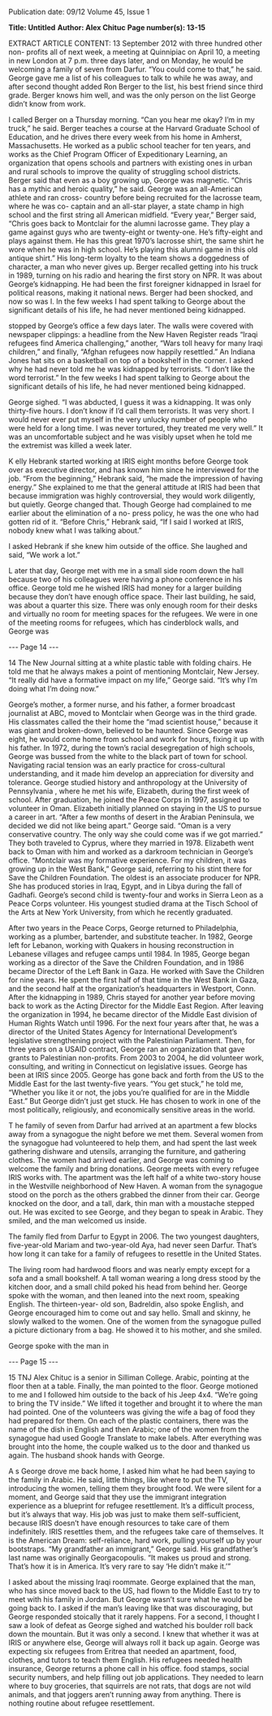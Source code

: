 Publication date: 09/12
Volume 45, Issue 1

**Title:  Untitled**
**Author: Alex Chituc**
**Page number(s): 13-15**

EXTRACT ARTICLE CONTENT:
13
September 2012
with three hundred other non-
profits all of next week, a meeting 
at Quinnipiac on April 10, a meeting 
in new London at 7 p.m. three days 
later, and on Monday, he would be 
welcoming a family of seven from 
Darfur. 
“You could come to that,” he 
said. George gave me a list of his 
colleagues to talk to while he was 
away, and after second thought added 
Ron Berger to the list, his best 
friend since third grade. Berger 
knows him well, and was the 
only person on the list George 
didn’t know from work. 

I 
called Berger on a Thursday 
morning. “Can you hear me 
okay? I’m in my truck,” he said. 
Berger teaches a course at the 
Harvard Graduate School of 
Education, and he drives there 
every week from his home 
in 
Amherst, 
Massachusetts. 
He worked as a public school 
teacher for ten years, and works 
as the Chief Program Officer 
of Expeditionary Learning, an 
organization that opens schools 
and partners with existing ones 
in urban and rural schools to 
improve the quality of struggling 
school districts.
Berger said that even as a boy 
growing up, George was magnetic. 
“Chris has a mythic and heroic 
quality,” he said. George was an 
all-American athlete and ran cross-
country before being recruited for 
the lacrosse team, where he was co-
captain and an all-star player, a state 
champ in high school and the first 
string all American midfield. “Every 
year,” Berger said, “Chris goes back 
to Montclair for the alumni lacrosse 
game. They play a game against guys 
who are twenty-eight or twenty-one. 
He’s fifty-eight and plays against them. 
He has this great 1970’s lacrosse shirt, 
the same shirt he wore when he was in 
high school. He’s playing this alumni 
game in this old antique shirt.” His 
long-term loyalty to the team shows a 
doggedness of character, a man who 
never gives up.
Berger recalled getting into his 
truck in 1989, turning on his radio 
and hearing the first story on NPR. 
It was about George’s kidnapping. He 
had been the first foreigner kidnapped 
in Israel for political reasons, making 
it national news. Berger had been 
shocked, and now so was I. In the few 
weeks I had spent talking to George 
about the significant details of his 
life, he had never mentioned being 
kidnapped. 

stopped by George’s office a few 
days later. The walls were covered 
with newspaper clippings: a headline 
from the New Haven Register 
reads “Iraqi refugees find America 
challenging,” another, “Wars toll 
heavy for many Iraqi children,” and 
finally, “Afghan refugees now happily 
resettled.” An Indiana Jones hat sits 
on a basketball on top of a bookshelf 
in the corner. I asked why he had 
never told me he was kidnapped by 
terrorists. 
“I don’t like the word terrorist.” 
In the few weeks I 
had spent talking to 
George about the 
significant details 
of his life, he had 
never mentioned 
being kidnapped. 

George sighed. “I was abducted, I 
guess it was a kidnapping. It was only 
thirty-five hours. I don’t know if I’d 
call them terrorists. It was very short. 
I would never ever put myself in the 
very unlucky number of people who 
were held for a long time. I was never 
tortured, they treated me very well.” It 
was an uncomfortable subject and he 
was visibly upset when he told me the 
extremist was killed a week later. 

K
elly 
Hebrank 
started 
working at IRIS eight 
months before George took 
over 
as 
executive 
director, 
and has known him since he 
interviewed for the job. “From 
the beginning,” Hebrank said, 
“he made the impression of 
having energy.” She explained 
to me that the general attitude 
at IRIS had been that because 
immigration 
was 
highly 
controversial, they would work 
diligently, but quietly. George 
changed that. Though George 
had complained to me earlier 
about the elimination of a no-
press policy, he was the one who 
had gotten rid of it. “Before 
Chris,” Hebrank said, “If I said 
I worked at IRIS, nobody knew what I 
was talking about.” 

I asked Hebrank if she knew him 
outside of the office. She laughed and 
said, “We work a lot.”

L
ater that day, George met with 
me in a small side room down 
the hall because two of his colleagues 
were having a phone conference in 
his office. George told me he wished 
IRIS had money for a larger building 
because they don’t have enough office 
space. Their last building, he said, was 
about a quarter this size. There was 
only enough room for their desks and 
virtually no room for meeting spaces 
for the refugees. We were in one of 
the meeting rooms for refugees, which 
has cinderblock walls, and George was 


--- Page 14 ---

14
The New Journal
sitting at a white plastic table with 
folding chairs. He told me that he 
always makes a point of mentioning 
Montclair, New Jersey. “It really did 
have a formative impact on my life,” 
George said. “It’s why I’m doing what 
I’m doing now.”  

George’s mother, a former nurse, 
and his father, a former broadcast 
journalist at ABC, moved to Montclair 
when George was in the third grade. 
His classmates called the their home 
the “mad scientist house,” because it 
was giant and broken-down, believed 
to be haunted. Since George was 
eight, he would come home from 
school and work for hours, fixing it up 
with his father.
In 1972, during the town’s racial 
desegregation of high schools, George 
was bussed from the white to the black 
part of town for school. Navigating 
racial tension was an early practice for 
cross-cultural understanding, and it 
made him develop an appreciation for 
diversity and tolerance.
George studied history and 
anthropology at the University of 
Pennsylvania , where he met his wife, 
Elizabeth, during the first week of 
school. After graduation, he joined 
the Peace Corps in 1997, assigned 
to volunteer in Oman. Elizabeth 
initially planned on staying in the 
US to pursue a career in art. “After a 
few months of desert in the Arabian 
Peninsula, we decided we did not like 
being apart.” George said. “Oman 
is a very conservative country. The 
only way she could come was if we 
got married.” They both traveled 
to Cyprus, where they married in 
1978. Elizabeth went back to Oman 
with him and worked as a darkroom 
technician in George’s office. 
“Montclair was my formative 
experience. For my children, it was 
growing up in the West Bank,” George 
said, referring to his stint there for 
Save the Children Foundation. The 
oldest is an associate producer for 
NPR. She has produced stories in 
Iraq, Egypt, and in Libya during the 
fall of Gadhafi. George’s second child 
is twenty-four and works in Sierra 
Leon as a Peace Corps volunteer. His 
youngest studied drama at the Tisch 
School of the Arts at New York 
University, from which he recently 
graduated. 

After two years in the Peace Corps, 
George returned to Philadelphia, 
working as a plumber, bartender, and 
substitute teacher. In 1982, George left 
for Lebanon, working with Quakers in 
housing reconstruction in Lebanese 
villages and refugee camps until 1984. 
In 1985, George began working as 
a director of the Save the Children 
Foundation, and in 1986 became 
Director of the Left Bank in Gaza. He 
worked with Save the Children for nine 
years. He spent the first half of that 
time in the West Bank in Gaza, and 
the second half at the organization’s 
headquarters in Westport, Conn. After 
the kidnapping in 1989, Chris stayed 
for another year before moving back 
to work as the Acting Director for the 
Middle East Region.  After leaving 
the organization in 1994, he became 
director of the Middle East division of 
Human Rights Watch until 1996. For 
the next four years after that, he was a 
director of the United States Agency 
for 
International 
Development’s 
legislative strengthening project with 
the Palestinian Parliament. Then, for 
three years on a USAID contract, 
George ran an organization that gave 
grants to Palestinian non-profits. 
From 2003 to 2004, he did volunteer 
work, consulting, and writing in 
Connecticut on legislative issues. 
George has been at IRIS since 2005.
George has gone back and forth 
from the US to the Middle East for 
the last twenty-five years. “You get 
stuck,” he told me, “Whether you like 
it or not, the jobs you’re qualified for 
are in the Middle East.” But George 
didn’t just get stuck. He has chosen 
to work in one of the most politically, 
religiously, and economically sensitive 
areas in the world.

T
he family of seven from Darfur 
had arrived at an apartment a 
few blocks away from a synagogue 
the night before we met them. Several 
women from the synagogue had 
volunteered to help them, and had 
spent the last week gathering dishware 
and utensils, arranging the furniture, 
and gathering clothes. The women 
had arrived earlier, and George was 
coming to welcome the family and 
bring donations. George meets with 
every refugee IRIS works with.
The apartment was the left half 
of a white two-story house in the 
Westville neighborhood of New 
Haven. A woman from the synagogue 
stood on the porch as the others 
grabbed the dinner from their car. 
George knocked on the door, and a 
tall, dark, thin man with a moustache 
stepped out. He was excited to see 
George, and they began to speak in 
Arabic. They smiled, and the man 
welcomed us inside.  

The family fled from Darfur 
to Egypt in 2006. The two youngest 
daughters, five-year-old Mariam and 
two-year-old Aya, had never seen 
Darfur. That’s how long it can take for 
a family of refugees to resettle in the 
United States. 

The living room had hardwood 
floors and was nearly empty except 
for a sofa and a small bookshelf. 
A tall woman wearing a long dress 
stood by the kitchen door, and a small 
child poked his head from behind 
her. George spoke with the woman, 
and then leaned into the next room, 
speaking English. The thirteen-year-
old son, Badreldin, also spoke English, 
and George encouraged him to come 
out and say hello. Small and skinny, 
he slowly walked to the women. One 
of the women from the synagogue 
pulled a picture dictionary from a bag. 
He showed it to his mother, and she 
smiled. 

George spoke with the man in 


--- Page 15 ---

15
TNJ
Alex Chituc is a senior in 
Silliman College.
Arabic, pointing at the floor then at a 
table. Finally, the man pointed to the 
floor. George motioned to me and I 
followed him outside to the back of 
his Jeep 4x4. “We’re going to bring 
the TV inside.” We lifted it together 
and brought it to where the man had 
pointed. One of the volunteers was 
giving the wife a bag of food they 
had prepared for them. On each of 
the plastic containers, there was the 
name of the dish in English and then 
Arabic; one of the women from the 
synagogue had used Google Translate 
to make labels. After everything was 
brought into the home, the couple 
walked us to the door and thanked us 
again. The husband shook hands with 
George. 

A
s George drove me back home, 
I asked him what he had been 
saying to the family in Arabic. He said, 
little things, like where to put the TV, 
introducing the women, telling them 
they brought food. We were silent 
for a moment, and George said that 
they use the immigrant integration 
experience as a blueprint for refugee 
resettlement. It’s a difficult process, 
but it’s always that way. His job was just 
to make them self-sufficient, because 
IRIS doesn’t have enough resources 
to take care of them indefinitely. IRIS 
resettles them, and the refugees take 
care of themselves. It is the American 
Dream: self-reliance, hard work, 
pulling yourself up by your bootstraps. 
“My 
grandfather 
an 
immigrant,” 
George 
said. 
His 
grandfather’s last name was originally 
Georgacopoulis. “It makes us proud 
and strong. That’s how it is in America. 
It’s very rare to say ‘He didn’t make 
it.’” 

I asked about the missing Iraqi 
roommate. George explained that the 
man, who has since moved back to the 
US, had flown to the Middle East to 
try to meet with his family in Jordan. 
But George wasn’t sure what he would 
be going back to. I asked if the man’s 
leaving like that was discouraging, 
but George responded stoically that 
it rarely happens. For a second, I 
thought I saw a look of defeat as 
George sighed and watched his 
boulder roll back down the mountain. 
But it was only a second. I knew that 
whether it was at IRIS or anywhere 
else, George will always roll it back 
up again. George was expecting six 
refugees from Eritrea that needed 
an apartment, food, clothes, and 
tutors to teach them English. His 
refugees needed health insurance, 
George returns a phone call in his office. 
food stamps, social security numbers, 
and help filling out job applications. 
They needed to learn where to buy 
groceries, that squirrels are not rats, 
that dogs are not wild animals, and 
that joggers aren’t running away from 
anything. There is nothing routine 
about refugee resettlement.